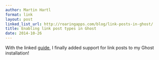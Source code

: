 ```yaml
---
author: Martin Hartl
format: link
layout: post
linked_list_url: http://roaringapps.com/blog/link-posts-in-ghost/
title: Enabling link post types in Ghost
date: 2014-10-26
---
```


With the linked [guide](http://roaringapps.com/blog/link-posts-in-ghost/), I finally added support for link posts to my Ghost installation!


